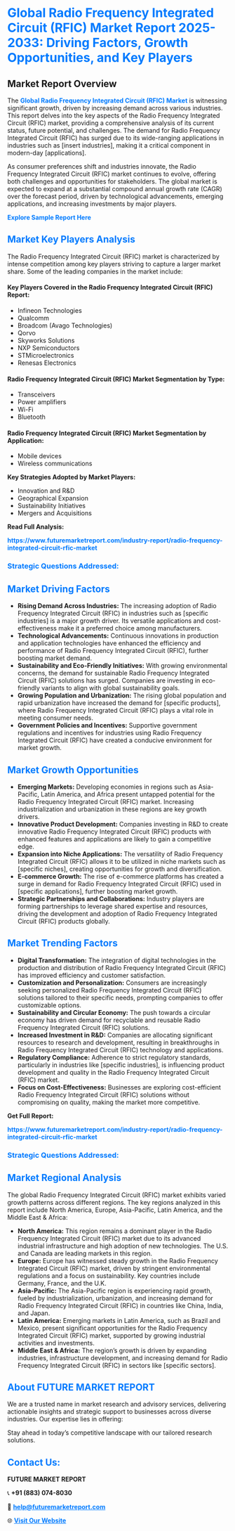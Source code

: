 <h1 style="color: #007BFF;">Global Radio Frequency Integrated Circuit (RFIC) Market Report 2025-2033: Driving Factors, Growth Opportunities, and Key Players</h1>

<section id="overview">
<h2>Market Report Overview</h2>
<p>The <a href="https://www.futuremarketreport.com/industry-report/radio-frequency-integrated-circuit-rfic-market" style="color: #007BFF; text-decoration: none;"><strong>Global Radio Frequency Integrated Circuit (RFIC) Market</strong></a> is witnessing significant growth, driven by increasing demand across various industries. This report delves into the key aspects of the Radio Frequency Integrated Circuit (RFIC) market, providing a comprehensive analysis of its current status, future potential, and challenges. The demand for Radio Frequency Integrated Circuit (RFIC) has surged due to its wide-ranging applications in industries such as [insert industries], making it a critical component in modern-day [applications].</p>
<p>As consumer preferences shift and industries innovate, the Radio Frequency Integrated Circuit (RFIC) market continues to evolve, offering both challenges and opportunities for stakeholders. The global market is expected to expand at a substantial compound annual growth rate (CAGR) over the forecast period, driven by technological advancements, emerging applications, and increasing investments by major players.</p>
</section>

<section id="overview">
<p><a href="https://www.futuremarketreport.com/request-sample/reportId=32230" style="color: #007BFF; text-decoration: none;"><strong>Explore Sample Report Here</strong></a></p>
</section>

<section id="key-players">
<h2 style="color: #007BFF;">Market Key Players Analysis</h2>
<p>The Radio Frequency Integrated Circuit (RFIC) market is characterized by intense competition among key players striving to capture a larger market share. Some of the leading companies in the market include:</p>
<h4>Key Players Covered in the Radio Frequency Integrated Circuit (RFIC) Report:</h4>
<ul><li>Infineon Technologies</li><li>Qualcomm</li><li>Broadcom (Avago Technologies)</li><li>Qorvo</li><li>Skyworks Solutions</li><li>NXP Semiconductors</li><li>STMicroelectronics</li><li>Renesas Electronics</li></ul>
<h4>Radio Frequency Integrated Circuit (RFIC) Market Segmentation by Type:</h4>
<ul><li>Transceivers</li><li>Power amplifiers</li><li>Wi-Fi</li><li>Bluetooth</li></ul>

<h4>Radio Frequency Integrated Circuit (RFIC) Market Segmentation by Application:</h4>
<ul><li>Mobile devices</li><li>Wireless communications</li></ul>
<p><strong>Key Strategies Adopted by Market Players:</strong></p>
<ul>
<li>Innovation and R&D</li>
<li>Geographical Expansion</li>
<li>Sustainability Initiatives</li>
<li>Mergers and Acquisitions</li>
</ul>
</section>

<section>
<p><strong>Read Full Analysis: </strong></p><a href="https://www.futuremarketreport.com/industry-report/radio-frequency-integrated-circuit-rfic-market" style="color: #007BFF; text-decoration: none;"><strong>https://www.futuremarketreport.com/industry-report/radio-frequency-integrated-circuit-rfic-market</strong></a>
<h3 style="color: #007BFF;">Strategic Questions Addressed:</h3>
</section>

<section id="driving-factors">
<h2 style="color: #007BFF;">Market Driving Factors</h2>
<ul>
<li><strong>Rising Demand Across Industries:</strong> The increasing adoption of Radio Frequency Integrated Circuit (RFIC) in industries such as [specific industries] is a major growth driver. Its versatile applications and cost-effectiveness make it a preferred choice among manufacturers.</li>
<li><strong>Technological Advancements:</strong> Continuous innovations in production and application technologies have enhanced the efficiency and performance of Radio Frequency Integrated Circuit (RFIC), further boosting market demand.</li>
<li><strong>Sustainability and Eco-Friendly Initiatives:</strong> With growing environmental concerns, the demand for sustainable Radio Frequency Integrated Circuit (RFIC) solutions has surged. Companies are investing in eco-friendly variants to align with global sustainability goals.</li>
<li><strong>Growing Population and Urbanization:</strong> The rising global population and rapid urbanization have increased the demand for [specific products], where Radio Frequency Integrated Circuit (RFIC) plays a vital role in meeting consumer needs.</li>
<li><strong>Government Policies and Incentives:</strong> Supportive government regulations and incentives for industries using Radio Frequency Integrated Circuit (RFIC) have created a conducive environment for market growth.</li>
</ul>
</section>

<section id="growth-opportunities">
<h2 style="color: #007BFF;">Market Growth Opportunities</h2>
<ul>
<li><strong>Emerging Markets:</strong> Developing economies in regions such as Asia-Pacific, Latin America, and Africa present untapped potential for the Radio Frequency Integrated Circuit (RFIC) market. Increasing industrialization and urbanization in these regions are key growth drivers.</li>
<li><strong>Innovative Product Development:</strong> Companies investing in R&D to create innovative Radio Frequency Integrated Circuit (RFIC) products with enhanced features and applications are likely to gain a competitive edge.</li>
<li><strong>Expansion into Niche Applications:</strong> The versatility of Radio Frequency Integrated Circuit (RFIC) allows it to be utilized in niche markets such as [specific niches], creating opportunities for growth and diversification.</li>
<li><strong>E-commerce Growth:</strong> The rise of e-commerce platforms has created a surge in demand for Radio Frequency Integrated Circuit (RFIC) used in [specific applications], further boosting market growth.</li>
<li><strong>Strategic Partnerships and Collaborations:</strong> Industry players are forming partnerships to leverage shared expertise and resources, driving the development and adoption of Radio Frequency Integrated Circuit (RFIC) products globally.</li>
</ul>
</section>

<section id="trending-factors">
<h2 style="color: #007BFF;">Market Trending Factors</h2>
<ul>
<li><strong>Digital Transformation:</strong> The integration of digital technologies in the production and distribution of Radio Frequency Integrated Circuit (RFIC) has improved efficiency and customer satisfaction.</li>
<li><strong>Customization and Personalization:</strong> Consumers are increasingly seeking personalized Radio Frequency Integrated Circuit (RFIC) solutions tailored to their specific needs, prompting companies to offer customizable options.</li>
<li><strong>Sustainability and Circular Economy:</strong> The push towards a circular economy has driven demand for recyclable and reusable Radio Frequency Integrated Circuit (RFIC) solutions.</li>
<li><strong>Increased Investment in R&D:</strong> Companies are allocating significant resources to research and development, resulting in breakthroughs in Radio Frequency Integrated Circuit (RFIC) technology and applications.</li>
<li><strong>Regulatory Compliance:</strong> Adherence to strict regulatory standards, particularly in industries like [specific industries], is influencing product development and quality in the Radio Frequency Integrated Circuit (RFIC) market.</li>
<li><strong>Focus on Cost-Effectiveness:</strong> Businesses are exploring cost-efficient Radio Frequency Integrated Circuit (RFIC) solutions without compromising on quality, making the market more competitive.</li>
</ul>
</section>

<section>
<p><strong>Get Full Report: </strong></p><a href="https://www.futuremarketreport.com/industry-report/radio-frequency-integrated-circuit-rfic-market" style="color: #007BFF; text-decoration: none;"><strong>https://www.futuremarketreport.com/industry-report/radio-frequency-integrated-circuit-rfic-market</strong></a>
<h3 style="color: #007BFF;">Strategic Questions Addressed:</h3>
</section>


<section id="regional-analysis">
<h2 style="color: #007BFF;">Market Regional Analysis</h2>
<p>The global Radio Frequency Integrated Circuit (RFIC) market exhibits varied growth patterns across different regions. The key regions analyzed in this report include North America, Europe, Asia-Pacific, Latin America, and the Middle East & Africa:</p>
<ul>
<li><strong>North America:</strong> This region remains a dominant player in the Radio Frequency Integrated Circuit (RFIC) market due to its advanced industrial infrastructure and high adoption of new technologies. The U.S. and Canada are leading markets in this region.</li>
<li><strong>Europe:</strong> Europe has witnessed steady growth in the Radio Frequency Integrated Circuit (RFIC) market, driven by stringent environmental regulations and a focus on sustainability. Key countries include Germany, France, and the U.K.</li>
<li><strong>Asia-Pacific:</strong> The Asia-Pacific region is experiencing rapid growth, fueled by industrialization, urbanization, and increasing demand for Radio Frequency Integrated Circuit (RFIC) in countries like China, India, and Japan.</li>
<li><strong>Latin America:</strong> Emerging markets in Latin America, such as Brazil and Mexico, present significant opportunities for the Radio Frequency Integrated Circuit (RFIC) market, supported by growing industrial activities and investments.</li>
<li><strong>Middle East & Africa:</strong> The region’s growth is driven by expanding industries, infrastructure development, and increasing demand for Radio Frequency Integrated Circuit (RFIC) in sectors like [specific sectors].</li>
</ul>
</section>

<footer>
<h2 style="color: #007BFF;">About FUTURE MARKET REPORT</h2>
<p>We are a trusted name in market research and advisory services, delivering actionable insights and strategic support to businesses across diverse industries. Our expertise lies in offering:</p>

<p>Stay ahead in today’s competitive landscape with our tailored research solutions.</p>

<h2 style="color: #007BFF;">Contact Us:</h2>
<p><strong>FUTURE MARKET REPORT</strong></p>
<p>📞 <strong>+91 (883) 074-8030</strong></p>
<p>📧 <strong><a href="mailto:help@futuremarketreport.com" style="color: #007BFF;">help@futuremarketreport.com</a></strong></p>
<p>🌐 <strong><a href="https://www.futuremarketreport.com/" style="color: #007BFF;">Visit Our Website</a></strong></p>
</footer>